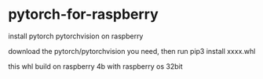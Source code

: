 # pytorch-for-raspberry
install pytorch pytorchvision on raspberry

download the pytorch/pytorchvision you need, then run
pip3 install xxxx.whl

this whl build on raspberry 4b with raspberry os 32bit
